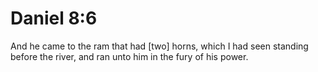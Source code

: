 # Daniel 8:6

And he came to the ram that had [two] horns, which I had seen standing before the river, and ran unto him in the fury of his power.